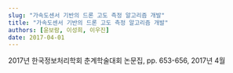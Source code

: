 ```yaml
---
slug: "가속도센서 기반의 드론 고도 측정 알고리즘 개발"
title: "가속도센서 기반의 드론 고도 측정 알고리즘 개발"
authors: [윤보람, 이성희, 이우진]
date: 2017-04-01
---
```


2017년 한국정보처리학회 춘계학술대회 논문집, pp. 653-656, 2017년 4월
